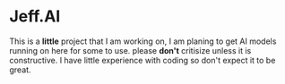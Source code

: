# Jeff.AI
This is a ****little**** project that I am working on, I am planing to get AI models running on here for some to use.
please **don't** critisize unless it is constructive.
I have little experience with coding so don't expect it to be great.
